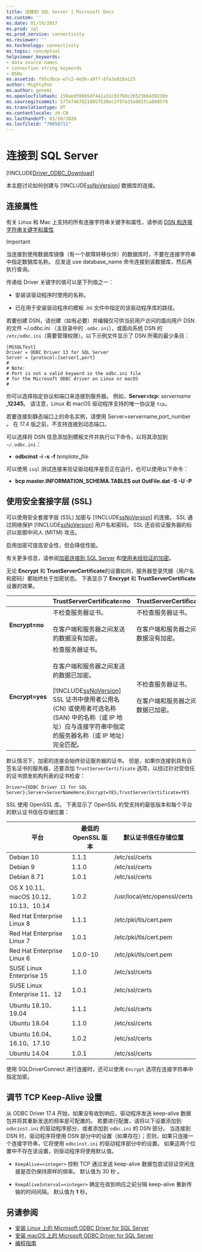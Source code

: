 ```yaml
---
title: 连接到 SQL Server | Microsoft Docs
ms.custom: ''
ms.date: 01/19/2017
ms.prod: sql
ms.prod_service: connectivity
ms.reviewer: ''
ms.technology: connectivity
ms.topic: conceptual
helpviewer_keywords:
- data source names
- connection string keywords
- DSNs
ms.assetid: f95cdbce-e7c2-4e56-a9f7-8fa3a920a125
author: MightyPen
ms.author: genemi
ms.openlocfilehash: 159aedf0665df441a31c93760c26523b843921bb
ms.sourcegitcommit: 577e7467821895f530ec2f97a33a965fca808579
ms.translationtype: HT
ms.contentlocale: zh-CN
ms.lasthandoff: 03/10/2020
ms.locfileid: "79058711"
---
```

# <a name="connecting-to-sql-server"></a>连接到 SQL Server
[!INCLUDE[Driver_ODBC_Download](../../../includes/driver_odbc_download.md)]

本主题讨论如何创建与 [!INCLUDE[ssNoVersion](../../../includes/ssnoversion-md.md)] 数据库的连接。  
  
## <a name="connection-properties"></a>连接属性  

有关 Linux 和 Mac 上支持的所有连接字符串关键字和属性，请参阅 [DSN 和连接字符串关键字和属性](../../../connect/odbc/dsn-connection-string-attribute.md)

> [!IMPORTANT]  
> 当连接到使用数据库镜像（有一个故障转移伙伴）的数据库时，不要在连接字符串中指定数据库名称。 应发送 use  database_name  命令连接到该数据库，然后再执行查询。  
  
传递给 Driver  关键字的值可以是下列值之一：  
  
-   安装该驱动程序时使用的名称。

-   已在用于安装驱动程序的模板 .ini 文件中指定的该驱动程序库的路径。  

若要创建 DSN，请创建（如有必要）并编辑仅可供当前用户访问的面向用户 DSN 的文件 ~/.odbc.ini  （主目录中的 `.odbc.ini`），或面向系统 DSN 的 `/etc/odbc.ini`（需要管理权限）。以下示例文件显示了 DSN 所需的最少条目：  

```  
[MSSQLTest]  
Driver = ODBC Driver 13 for SQL Server  
Server = [protocol:]server[,port]  
#   
# Note:  
# Port is not a valid keyword in the odbc.ini file  
# for the Microsoft ODBC driver on Linux or macOS
#  
```  

你可以选择指定协议和端口来连接到服务器。 例如，**Server=tcp:** _servername_ **,12345**。 请注意，Linux 和 macOS 驱动程序支持的唯一协议是 `tcp`。

若要连接到静态端口上的命名实例，请使用 Server=servername,port_number<b></b>   。 在 17.4 版之前，不支持连接到动态端口。

可以选择将 DSN 信息添加到模板文件并执行以下命令，以将其添加到 `~/.odbc.ini`：
 - **odbcinst -i -s -f** _template_file_  
 
可以使用 `isql` 测试连接来验证驱动程序是否正在运行，也可以使用以下命令：
 - **bcp master.INFORMATION_SCHEMA.TABLES out OutFile.dat -S <server> -U <name> -P <password>**  

## <a name="using-secure-sockets-layer-ssl"></a>使用安全套接字层 (SSL)  
可以使用安全套接字层 (SSL) 加密与 [!INCLUDE[ssNoVersion](../../../includes/ssnoversion-md.md)] 的连接。 SSL 通过网络保护 [!INCLUDE[ssNoVersion](../../../includes/ssnoversion-md.md)] 用户名和密码。 SSL 还会验证服务器的标识以抵御中间人 (MITM) 攻击。  

启用加密可提高安全性，但会降低性能。

有关更多信息，请参阅[加密连接到 SQL Server](https://go.microsoft.com/fwlink/?LinkId=220900) 和[使用未经验证的加密](https://docs.microsoft.com/sql/relational-databases/native-client/features/using-encryption-without-validation)。

无论 **Encrypt** 和 **TrustServerCertificate**的设置如何，服务器登录凭据（用户名和密码）都始终处于加密状态。 下表显示了 **Encrypt** 和 **TrustServerCertificate** 设置的效果。  

||**TrustServerCertificate=no**|**TrustServerCertificate=yes**|  
|-|-------------------------------------|------------------------------------|  
|**Encrypt=no**|不检查服务器证书。<br /><br />在客户端和服务器之间发送的数据没有加密。|不检查服务器证书。<br /><br />在客户端和服务器之间发送的数据没有加密。|  
|**Encrypt=yes**|检查服务器证书。<br /><br />在客户端和服务器之间发送的数据已加密。<br /><br />[!INCLUDE[ssNoVersion](../../../includes/ssnoversion-md.md)] SSL 证书中使用者公用名 (CN) 或使用者可选名称 (SAN) 中的名称（或 IP 地址）应与连接字符串中指定的服务器名称（或 IP 地址）完全匹配。|不检查服务器证书。<br /><br />在客户端和服务器之间发送的数据已加密。|  

默认情况下，加密的连接会始终验证服务器的证书。 但是，如果你连接到具有自签名证书的服务器，还要添加 `TrustServerCertificate` 选项，以绕过针对受信任的证书颁发机构列表的证书检查：  

```  
Driver={ODBC Driver 13 for SQL Server};Server=ServerNameHere;Encrypt=YES;TrustServerCertificate=YES  
```  
  
SSL 使用 OpenSSL 库。 下表显示了 OpenSSL 的受支持的最低版本和每个平台的默认证书信任存储位置：

|平台|最低的 OpenSSL 版本|默认证书信任存储位置|  
|------------|---------------------------|--------------------------------------------|
|Debian 10|1.1.1|/etc/ssl/certs|
|Debian 9|1.1.0|/etc/ssl/certs|
|Debian 8.71|1.0.1|/etc/ssl/certs|
|OS X 10.11、macOS 10.12、10.13、10.14|1.0.2|/usr/local/etc/openssl/certs|
|Red Hat Enterprise Linux 8|1.1.1|/etc/pki/tls/cert.pem|
|Red Hat Enterprise Linux 7|1.0.1|/etc/pki/tls/cert.pem|
|Red Hat Enterprise Linux 6|1.0.0-10|/etc/pki/tls/cert.pem|
|SUSE Linux Enterprise 15|1.1.0|/etc/ssl/certs|
|SUSE Linux Enterprise 11、12|1.0.1|/etc/ssl/certs|
|Ubuntu 18.10、19.04|1.1.1|/etc/ssl/certs|
|Ubuntu 18.04|1.1.0|/etc/ssl/certs|
|Ubuntu 16.04、16.10、17.10|1.0.2|/etc/ssl/certs|
|Ubuntu 14.04|1.0.1|/etc/ssl/certs|

使用 SQLDriverConnect  进行连接时，还可以使用 `Encrypt` 选项在连接字符串中指定加密。

## <a name="adjusting-the-tcp-keep-alive-settings"></a>调节 TCP Keep-Alive 设置

从 ODBC Driver 17.4 开始，如果没有收到响应，驱动程序发送 keep-alive 数据包并将其重新发送的频率是可配置的。
若要进行配置，请将以下设置添加到 `odbcinst.ini` 的驱动程序部分，或者添加到 `odbc.ini` 的 DSN 部分。 当连接到 DSN 时，驱动程序将使用 DSN 部分中的设置（如果存在）；否则，如果只连接一个连接字符串，它将使用 `odbcinst.ini` 的驱动程序部分中的设置。 如果这两个位置中不存在该设置，则驱动程序将使用默认值。

- `KeepAlive=<integer>` 控制 TCP 通过发送 keep-alive 数据包尝试验证空闲连接是否仍保持原样的频率。 默认值为 30 秒  。

- `KeepAliveInterval=<integer>` 确定在收到响应之前分隔 keep-alive 重新传输的时间间隔。  默认值为 **1** 秒。

## <a name="see-also"></a>另请参阅

- [安装 Linux 上的 Microsoft ODBC Driver for SQL Server](../../../connect/odbc/linux-mac/installing-the-microsoft-odbc-driver-for-sql-server.md)
- [安装 macOS 上的 Microsoft ODBC Driver for SQL Server](../../../connect/odbc/linux-mac/install-microsoft-odbc-driver-sql-server-macos.md)
- [编程指南](../../../connect/odbc/linux-mac/programming-guidelines.md)
